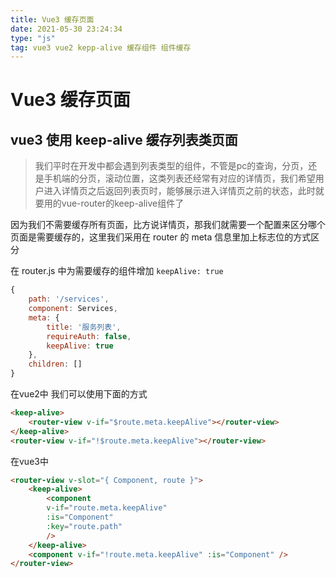 ```yaml
---
title: Vue3 缓存页面
date: 2021-05-30 23:24:34
type: "js"
tag: vue3 vue2 kepp-alive 缓存组件 组件缓存
---
```

# Vue3 缓存页面

## vue3 使用 keep-alive 缓存列表类页面

> 我们平时在开发中都会遇到列表类型的组件，不管是pc的查询，分页，还是手机端的分页，滚动位置，这类列表还经常有对应的详情页，我们希望用户进入详情页之后返回列表页时，能够展示进入详情页之前的状态，此时就要用的vue-router的keep-alive组件了

因为我们不需要缓存所有页面，比方说详情页，那我们就需要一个配置来区分哪个页面是需要缓存的，这里我们采用在 router 的 meta 信息里加上标志位的方式区分

在 router.js 中为需要缓存的组件增加 `keepAlive: true`
```js
{
    path: '/services',
    component: Services,
    meta: {
        title: '服务列表',
        requireAuth: false,
        keepAlive: true
    },
    children: []
}
```

在vue2中  我们可以使用下面的方式

```html
<keep-alive>
    <router-view v-if="$route.meta.keepAlive"></router-view>
</keep-alive>
<router-view v-if="!$route.meta.keepAlive"></router-view>
```

在vue3中

```html
<router-view v-slot="{ Component, route }">
    <keep-alive>
        <component
        v-if="route.meta.keepAlive"
        :is="Component"
        :key="route.path"
        />
    </keep-alive>
    <component v-if="!route.meta.keepAlive" :is="Component" />
</router-view>
```